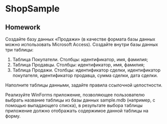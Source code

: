 # ShopSample
Homework
------
Создайте базу данных «Продажи» (в качестве формата базы данных можно использовать Microsoft Access). Создайте внутри базы данных три таблицы:
1) Таблица Покупатели. Столбцы: идентификатор, имя, фамилия;
2) Таблица Продавцы. Столбцы: идентификатор, имя, фамилия;
3) Таблица Продажи. Столбцы: идентификатор сделки, идентификатор покупателя, идентификатор продавца, сумма сделки, дата сделки.

Наполните таблицы данными, задайте правила ссылочной целостности.

Реализуйте WinForms приложение, позволяющее пользователю выбрать название таблицы из базы данных sample.mdb (например, с помощью выпадающего списка),
в результате выбора таблицы приложение должно отображать содержимое данной таблицы на форму.
